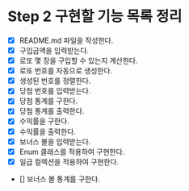 # Step 2 구현할 기능 목록 정리
- [X] README.md 파일을 작성한다.
- [X] 구입금액을 입력받는다.
- [X] 로또 몇 장을 구입할 수 있는지 계산한다.
- [X] 로또 번호를 자동으로 생성한다.
- [X] 생성된 번호를 정렬한다.
- [X] 당첨 번호를 입력받는다.
- [X] 당첨 통계를 구한다.
- [X] 당첨 통계를 출력한다.
- [X] 수익률을 구한다.
- [X] 수익률을 출력한다.
- [X] 보너스 볼을 입력받는다.
- [X] Enum 클래스를 적용하여 구현한다.
- [X] 일급 컬렉션을 적용하여 구현한다.
- [] 보너스 볼 통계를 구한다.

